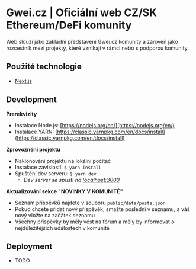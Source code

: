 # Gwei.cz | Oficiální web CZ/SK Ethereum/DeFi komunity

Web slouží jako zakladní představení Gwei.cz komunity a zároveň jako rozcestník mezi projekty, které vznikají v rámci nebo s podporou komunity.

## Použité technologie
- [Next.js](https://nextjs.org/)

## Development
**Prerekvizity**
- Instalace Node.js: [https://nodejs.org/en/](https://nodejs.org/en/)
- Instalace YARN: [https://classic.yarnpkg.com/en/docs/install](https://classic.yarnpkg.com/en/docs/install)

**Zprovoznění projektu**
- Naklonování projektu na lokální počítač
- Instalace závislostí: `$ yarn install`
- Spuštění dev serveru: `$ yarn dev`
  - *Dev server se spustí na [localhost:3000](http://localhost:3000)*

**Aktualizování sekce "NOVINKY V KOMUNITĚ"**
- Seznam příspěvků najdete v souboru `public/data/posts.json`
- Pokud chcete přidat nový příspěvěk, smažte poslední v seznamu, 
  a váš nový vložte na začátek seznamu
- Všechny příspěvky by měly vést na fórum a měly by informovat
  o nejdůležitějších událostech v komunitě
    
## Deployment
- TODO